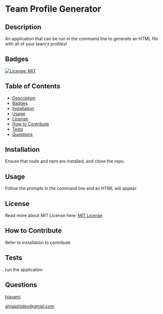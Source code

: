 # Team Profile Generator
## Description
An application that can be run in the command line to generate an HTML file with all of your team's profiles!
## Badges
[![License: MIT](https://img.shields.io/badge/License-MIT-yellow.svg)](https://opensource.org/licenses/MIT)
## Table of Contents
* [Description](#description)
* [Badges](#badges)
* [Installation](#installation)
* [Usage](#usage)
* [License](#license)
* [How to Contribute](#how-to-contribute)
* [Tests](#tests)
* [Questions](#questions)
## Installation
Ensure that node and npm are installed, and clone the repo.
## Usage
Follow the prompts in the command line and an HTML will appear
## License
Read more about MIT License here: [MIT License](https://opensource.org/licenses/MIT)
## How to Contribute
Refer to installation to contribute
## Tests
run the application
## Questions
[hiayami](https://github.com/hiayami)

[ahigashidev@gmail.com](mailto:ahigashidev@gmail.com)

